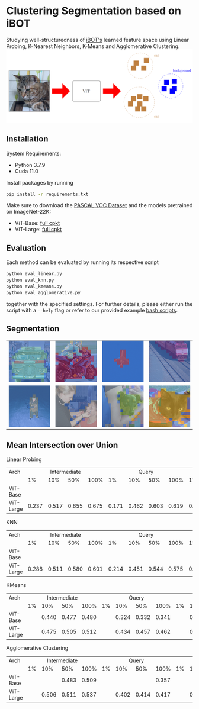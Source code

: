 # Clustering Segmentation based on iBOT
Studying well-structuredness of 
<a href="https://github.com/bytedance/ibot">iBOT's</a> learned feature space using 
Linear Probing, K-Nearest Neighbors, K-Means and Agglomerative Clustering.
<img src=".github/Clustering_Segmentation_Overview.png">

## Installation
System Requirements:
* Python 3.7.9
* Cuda 11.0

Install packages by running
```sh
pip install -r requirements.txt
```

Make sure to download the <a href="http://host.robots.ox.ac.uk/pascal/VOC/voc2012/index.html">PASCAL VOC Dataset</a> and the models pretrained on ImageNet-22K:
<ul>
  <li> ViT-Base: <a href=https://lf3-nlp-opensource.bytetos.com/obj/nlp-opensource/archive/2022/ibot/vitb_16_pt22k/checkpoint.pth> full cpkt </a>
  <li> ViT-Large: <a href="https://lf3-nlp-opensource.bytetos.com/obj/nlp-opensource/archive/2022/ibot/vitl_16_pt22k/checkpoint.pth"> full cpkt </a>
</ul>

## Evaluation
Each method can be evaluated by running its respective script
```sh
python eval_linear.py
python eval_knn.py
python eval_kmeans.py
python eval_agglomerative.py
```
together with the specified settings. For further details, please either run the script
with a `--help` flag or refer to our provided example 
<a href="https://github.com/aselimc/iBot-cv/tree/main/example">bash scripts</a>.

## Segmentation

<table>
  <tr>
    <td><img src=".github\segmentation\bus.png"></td>
    <td><img src=".github\segmentation\motorbike.png"></td>
    <td><img src=".github\segmentation\plane.png"></td>
    <td><img src=".github\segmentation\train.png"></td>
  </tr>
  <tr>
  <td><img src=".github\segmentation\kid.png"></td>
  <td><img src=".github\segmentation\women.png"></td>
  <td><img src=".github\segmentation\dog.png"></td>
  <td><img src=".github\segmentation\cat.png"></td>
  </td>
</table>

## Mean Intersection over Union
Linear Probing
<table>
  <tr>
    <td>Arch</td>
    <td colspan=4 align="center">Intermediate</td>
    <td colspan=4 align="center">Query</td>
    <td colspan=4 align="center">Key</td>
    <td colspan=4 align="center">Value</td>
  </tr>
  <tr>
    <td></td>
    <td>1%</td>
    <td>10%</td>
    <td>50%</td>
    <td>100%</td>
    <td>1%</td>
    <td>10%</td>
    <td>50%</td>
    <td>100%</td>
    <td>1%</td>
    <td>10%</td>
    <td>50%</td>
    <td>100%</td>
    <td>1%</td>
    <td>10%</td>
    <td>50%</td>
    <td>100%</td>
  </tr>
  <tr>
    <td>ViT-Base</td>
    <td></td>
    <td></td>
    <td></td>
    <td></td>
    <td></td>
    <td></td>
    <td></td>
    <td></td>
    <td></td>
    <td></td>
    <td></td>
    <td></td>
    <td></td>
  </tr>
  <tr>
    <td>ViT-Large</td>
    <td>0.237</td>
    <td>0.517</td>
    <td>0.655</td>
    <td>0.675</td>
    <td>0.171</td>
    <td>0.462</td>
    <td>0.603</td>
    <td>0.619</td>
    <td>0.200</td>
    <td>0.322</td>
    <td>0.450</td>
    <td>0.448</td>
    <td>0.205</td>
    <td>0.478</td>
    <td>0.615</td>
    <td>0.637</td>
  </tr>
</table>

KNN
<table>
  <tr>
    <td>Arch</td>
    <td colspan=4 align="center">Intermediate</td>
    <td colspan=4 align="center">Query</td>
    <td colspan=4 align="center">Key</td>
    <td colspan=4 align="center">Value</td>
  </tr>
  <tr>
    <td></td>
    <td>1%</td>
    <td>10%</td>
    <td>50%</td>
    <td>100%</td>
    <td>1%</td>
    <td>10%</td>
    <td>50%</td>
    <td>100%</td>
    <td>1%</td>
    <td>10%</td>
    <td>50%</td>
    <td>100%</td>
    <td>1%</td>
    <td>10%</td>
    <td>50%</td>
    <td>100%</td>
  </tr>
  <tr>
    <td>ViT-Base</td>
    <td></td>
    <td></td>
    <td></td>
    <td></td>
    <td></td>
    <td></td>
    <td></td>
    <td></td>
    <td></td>
    <td></td>
    <td></td>
    <td></td>
    <td></td>
  </tr>
  <tr>
    <td>ViT-Large</td>
    <td>0.288</td>
    <td>0.511</td>
    <td>0.580</td>
    <td>0.601</td>
    <td>0.214</td>
    <td>0.451</td>
    <td>0.544</td>
    <td>0.575</td>
    <td>0.237</td>
    <td>0.454</td>
    <td>0.540</td>
    <td>0.559</td>
    <td>0.258</td>
    <td>0.477</td>
    <td>0.551</td>
    <td>0.574</td>
  </tr>
</table>

KMeans
<table>
  <tr>
    <td>Arch</td>
    <td colspan=4 align="center">Intermediate</td>
    <td colspan=4 align="center">Query</td>
    <td colspan=4 align="center">Key</td>
    <td colspan=4 align="center">Value</td>
  </tr>
  <tr>
    <td></td>
    <td>1%</td>
    <td>10%</td>
    <td>50%</td>
    <td>100%</td>
    <td>1%</td>
    <td>10%</td>
    <td>50%</td>
    <td>100%</td>
    <td>1%</td>
    <td>10%</td>
    <td>50%</td>
    <td>100%</td>
    <td>1%</td>
    <td>10%</td>
    <td>50%</td>
    <td>100%</td>
  </tr>
  <tr>
    <td>ViT-Base</td>
    <td></td>
    <td>0.440</td>
    <td>0.477</td>
    <td>0.480</td>
    <td></td>
    <td>0.324</td>
    <td>0.332</td>
    <td>0.341</td>
    <td></td>
    <td>0.358</td>
    <td>0.381</td>
    <td>0.395</td>
    <td></td>
    <td>0.415</td>
    <td>0.453</td>
    <td>0.450</td>
  </tr>
  <tr>
    <td>ViT-Large</td>
    <td></td>
    <td>0.475</td>
    <td>0.505</td>
    <td>0.512</td>
    <td></td>
    <td>0.434</td>
    <td>0.457</td>
    <td>0.462</td>
    <td></td>
    <td>0.449</td>
    <td>0.469</td>
    <td>0.472</td>
    <td></td>
    <td>0.449</td>
    <td>0.457</td>
    <td>0.467</td>
  </tr>
</table>

Agglomerative Clustering
<table>
  <tr>
    <td>Arch</td>
    <td colspan=4 align="center">Intermediate</td>
    <td colspan=4 align="center">Query</td>
    <td colspan=4 align="center">Key</td>
    <td colspan=4 align="center">Value</td>
  </tr>
  <tr>
    <td></td>
    <td>1%</td>
    <td>10%</td>
    <td>50%</td>
    <td>100%</td>
    <td>1%</td>
    <td>10%</td>
    <td>50%</td>
    <td>100%</td>
    <td>1%</td>
    <td>10%</td>
    <td>50%</td>
    <td>100%</td>
    <td>1%</td>
    <td>10%</td>
    <td>50%</td>
    <td>100%</td>
  </tr>
  <tr>
    <td>ViT-Base</td>
    <td></td>
    <td></td>
    <td>0.483</td>
    <td>0.509</td>
    <td></td>
    <td></td>
    <td></td>
    <td>0.357</td>
    <td></td>
    <td></td>
    <td></td>
    <td>0.395</td>
    <td></td>
    <td></td>
    <td></td>
    <td>0.454</td>
  </tr>
  <tr>
    <td>ViT-Large</td>
    <td></td>
    <td>0.506</td>
    <td>0.511</td>
    <td>0.537</td>
    <td></td>
    <td>0.402</td>
    <td>0.414</td>
    <td>0.417</td>
    <td></td>
    <td>0.406</td>
    <td>0.436</td>
    <td>0.451</td>
    <td></td>
    <td>0.445</td>
    <td>0.463</td>
    <td>0.486</td>
  </tr>
</table>
